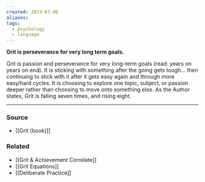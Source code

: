```yaml
---
created: 2023-07-08
aliases: 
tags:
  - psychology
  - language
---
```

**Grit is perseverance for very long term goals.**

Grit is passion and perseverance for very long-term goals (read: years on years on end). It is sticking with something after the going gets tough... then continuing to stick with it after it gets easy again and through more easy/hard cycles. It is choosing to explore one topic, subject, or passion deeper rather than choosing to move onto something else. As the Author states, Grit is falling seven times, and rising eight.

---

### Source
- [[Grit (book)]]

### Related
- [[Grit & Achievement Correlate]]
- [[Grit Equations]]
- [[Deliberate Practice]]